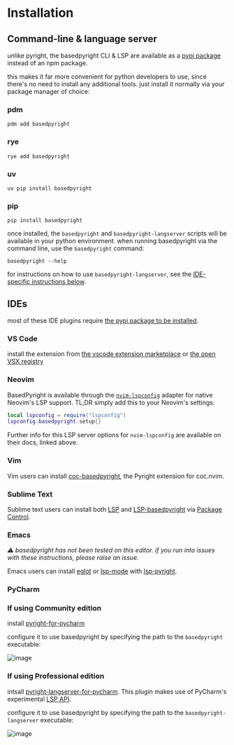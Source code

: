 # Installation

## Command-line & language server

unlike pyright, the basedpyright CLI & LSP are available as a [pypi package](https://pypi.org/project/basedpyright/) instead of an npm package.

this makes it far more convenient for python developers to use, since there's no need to install any additional tools. just install it normally via your package manager of choice:

<!-- tabs:start -->

### **pdm**

```
pdm add basedpyright
```

### **rye**

```
rye add basedpyright
```

### **uv**

```
uv pip install basedpyright
```

### **pip**

```
pip install basedpyright
```

<!-- tabs:end -->

once installed, the `basedpyright` and `basedpyright-langserver` scripts will be available in your python environment. when running basedpyright via the command line, use the `basedpyright` command:

```shell
basedpyright --help
```

for instructions on how to use `basedpyright-langserver`, see the [IDE-specific instructions below](#ides).

## IDEs

most of these IDE plugins require [the pypi package to be installed](#command-line--language-server).

### VS Code
install the extension from [the vscode extension marketplace](https://marketplace.visualstudio.com/items?itemName=detachhead.basedpyright) or [the open VSX registry](https://open-vsx.org/extension/detachhead/basedpyright)

### Neovim
BasedPyright is available through the [`nvim-lspconfig`](https://github.com/neovim/nvim-lspconfig/blob/master/doc/server_configurations.md#basedpyright) adapter for native Neovim's LSP support.  TL;DR simply add this to your Neovim's settings:
```lua
local lspconfig = require("lspconfig")
lspconfig.basedpyright.setup{}
```
Further info for this LSP server options for `nvim-lspconfig` are available on their docs, linked above.

### Vim

Vim users can install [coc-basedpyright](https://github.com/fannheyward/coc-basedpyright), the Pyright extension for coc.nvim.

### Sublime Text

Sublime text users can install both [LSP](https://packagecontrol.io/packages/LSP) and [LSP-basedpyright](https://packagecontrol.io/packages/LSP-basedpyright) via [Package Control](https://packagecontrol.io).

### Emacs
*⚠ basedpyright has not been tested on this editor. if you run into issues with these instructions, please raise an issue.*

Emacs users can install [eglot](https://github.com/joaotavora/eglot) or [lsp-mode](https://github.com/emacs-lsp/lsp-mode) with [lsp-pyright](https://github.com/emacs-lsp/lsp-pyright).

### PyCharm

### If using Community edition
install [pyright-for-pycharm](https://plugins.jetbrains.com/plugin/24145)

configure it to use basedpyright by specifying the path to the `basedpyright` executable:

![image](https://github.com/DetachHead/basedpyright/assets/57028336/b373a5ee-c423-4b94-b833-00b5335a9611)

### If using Professional edition
intsall [pyright-langserver-for-pycharm](https://plugins.jetbrains.com/plugin/24146-pyright-language-server). This plugin makes use of PyCharm's experimental [LSP API](https://plugins.jetbrains.com/docs/intellij/language-server-protocol.html).

configure it to use basedpyright by specifying the path to the `basedpyright-langserver` executable:

![image](https://github.com/DetachHead/basedpyright/assets/57028336/4ee471ad-68cb-410e-8b67-81c57f4bb80b)
